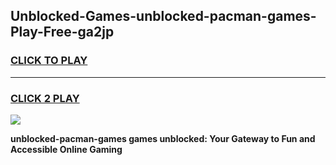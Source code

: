 
## Unblocked-Games-unblocked-pacman-games-Play-Free-ga2jp
<h3>
<a href="https://premium76.site?title=unblocked-pacman-games&ref=21A">CLICK TO PLAY</a></h3>
<hr>

<h3>
<a href="https://premium76.site?title=unblocked-pacman-games&ref=21A">CLICK 2 PLAY</a>
  
</h3>

<a href="https://premium76.site?title=unblocked-pacman-games&ref=21A"><img src="https://clearcache.store/games.png"></a>


**unblocked-pacman-games games unblocked: Your Gateway to Fun and Accessible Online Gaming**
